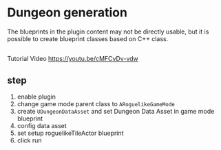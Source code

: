 # Dungeon generation

The blueprints in the plugin content may not be directly usable, but it is possible to create blueprint classes based on  C++ class.

## 

Tutorial Video  https://youtu.be/cMFCvDv-vdw

## step

1. enable plugin
2. change game mode parent class to  `ARoguelikeGameMode`
3. create `UDungeonDataAsset`  and set Dungeon Data Asset in game mode blueprint
4. config data asset
5. set setup  roguelikeTileActor blueprint 
6. click run

